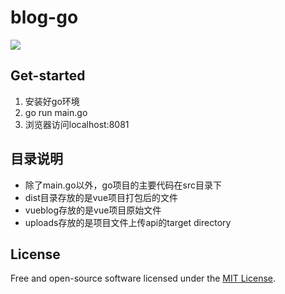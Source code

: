 # blog-go

[![](https://socialify.git.ci/zhiwei-Feng/blog-go/image?description=1&descriptionEditable=%E4%BD%BF%E7%94%A8Go%2Biris%2Bgorm%E9%87%8D%E5%86%99lenve%2FVBlog%E7%9A%84%E5%90%8E%E7%AB%AF%EF%BC%8C%E5%B9%B6%E4%BF%AE%E6%AD%A3%E4%BA%86%E9%83%A8%E5%88%86%E5%89%8D%E7%AB%AF&font=Source%20Code%20Pro&forks=1&issues=1&language=1&owner=1&pattern=Circuit%20Board&pulls=1&stargazers=1&theme=Light)](https://socialify.git.ci/zhiwei-Feng/blog-go?description=1&descriptionEditable=%E4%BD%BF%E7%94%A8Go%2Biris%2Bgorm%E9%87%8D%E5%86%99lenve%2FVBlog%E7%9A%84%E5%90%8E%E7%AB%AF%EF%BC%8C%E5%B9%B6%E4%BF%AE%E6%AD%A3%E4%BA%86%E9%83%A8%E5%88%86%E5%89%8D%E7%AB%AF&font=Source%20Code%20Pro&forks=1&issues=1&language=1&owner=1&pattern=Circuit%20Board&pulls=1&stargazers=1&theme=Light)

## Get-started
1. 安装好go环境
2. go run main.go
3. 浏览器访问localhost:8081

## 目录说明
- 除了main.go以外，go项目的主要代码在src目录下
- dist目录存放的是vue项目打包后的文件
- vueblog存放的是vue项目原始文件
- uploads存放的是项目文件上传api的target directory

## License

Free and open-source software licensed under the [MIT License](LICENSE).
